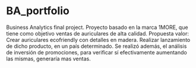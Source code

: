 # BA_portfolio
 Business Analytics final project.
 Proyecto basado en la marca 1MORE, que tiene como objetivo ventas de auriculares de alta calidad.
 Propuesta valor: Crear auriculares ecofriendly con detalles en madera.
                  Realizar lanzamiento de dicho producto, en un país determinado.
                  Se realizó además, el análisis de inversión de promociones, para verificar sí efectivamente aumentando las mismas, generaría mas ventas.
                  

